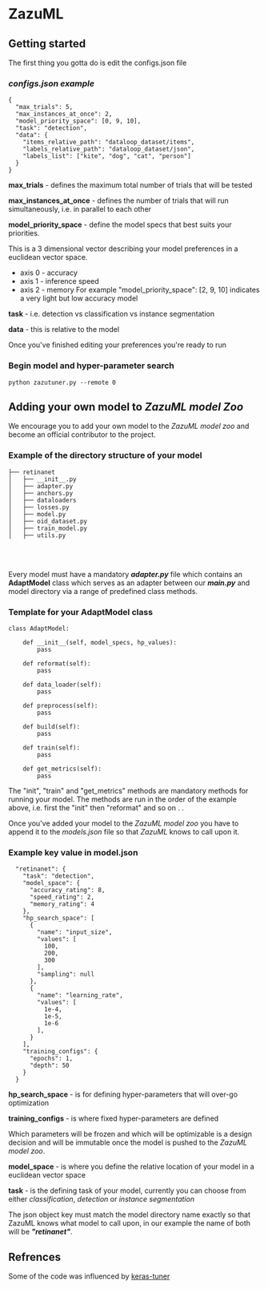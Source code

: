 # ZazuML

## Getting started

The first thing you gotta do is edit the configs.json file

### *configs.json example*
```
{
  "max_trials": 5,
  "max_instances_at_once": 2,
  "model_priority_space": [0, 9, 10],
  "task": "detection",
  "data": {
    "items_relative_path": "dataloop_dataset/items",
    "labels_relative_path": "dataloop_dataset/json",
    "labels_list": ["kite", "dog", "cat", "person"]
  }
}
```
**max_trials** - defines the maximum total number of trials that will be tested

**max_instances_at_once** - defines the number of trials that will run simultaneously, 
i.e. in parallel to each other

**model_priority_space** -  define the model specs that best suits your priorities.

This is a 3 dimensional vector describing your model preferences in a euclidean vector space.
* axis 0 - accuracy
* axis 1 - inference speed
* axis 2 - memory
For example "model_priority_space": [2, 9, 10] indicates a very light but low accuracy model

**task** - i.e. detection vs classification vs instance segmentation

**data** - this is relative to the model

Once you've finished editing your preferences you're ready to run 

### Begin model and hyper-parameter search
```
python zazutuner.py --remote 0
```

## Adding your own model to *ZazuML model Zoo*
We encourage you to add your own model to the *ZazuML model zoo* and become an 
official contributor to the project. 

### Example of the directory structure of your model
```
├── retinanet
│   ├── __init__.py
│   ├── adapter.py
│   ├── anchors.py
│   ├── dataloaders
│   ├── losses.py
│   ├── model.py
│   ├── oid_dataset.py
│   ├── train_model.py
│   ├── utils.py
```
<br/><br/>    

Every model must have a mandatory ***adapter.py*** file which contains an **AdaptModel** 
class which serves as an adapter between our ***main.py*** and model directory via a range of 
predefined class methods.

### Template for your AdaptModel class
```
class AdaptModel:

    def __init__(self, model_specs, hp_values):
        pass

    def reformat(self):
        pass

    def data_loader(self):
        pass

    def preprocess(self):
        pass

    def build(self):
        pass
        
    def train(self):
        pass
        
    def get_metrics(self):
        pass
```
The "init", "train" and "get_metrics" methods are mandatory methods for running your model. 
The methods are run in the order of the example above, i.e. first the "init" then "reformat" and so on . . 

Once you've added your model to the *ZazuML model zoo* you have to append it to the 
*models.json* file so that *ZazuML* knows to call upon it. 

### Example key value in model.json

```
  "retinanet": {
    "task": "detection",
    "model_space": {
      "accuracy_rating": 8,
      "speed_rating": 2,
      "memory_rating": 4
    },
    "hp_search_space": [
      {
        "name": "input_size",
        "values": [
          100,
          200,
          300
        ],
        "sampling": null
      },
      {
        "name": "learning_rate",
        "values": [
          1e-4,
          1e-5,
          1e-6
        ],
      }
    ],
    "training_configs": {
      "epochs": 1,
      "depth": 50
    }
  }
```

**hp_search_space** - is for defining hyper-parameters that will over-go optimization 

**training_configs** - is where fixed hyper-parameters are defined

Which parameters will be frozen and which will be optimizable is a design decision 
and will be immutable once the model is pushed to the *ZazuML model zoo*.

**model_space** - is where you define the relative location of your model in a euclidean vector space

**task** - is the defining task of your model, currently you can choose from either 
*classification*, *detection* or *instance segmentation*

The json object key must match the model directory name exactly so that
ZazuML knows what model to call upon, in our example the name of 
both will be ***"retinanet"***.


## Refrences
Some of the code was influenced by [keras-tuner](https://github.com/keras-team/keras-tuner)